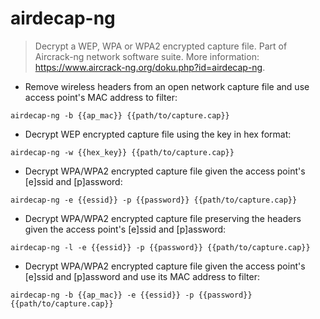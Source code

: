 # airdecap-ng

> Decrypt a WEP, WPA or WPA2 encrypted capture file.
> Part of Aircrack-ng network software suite.
> More information: <https://www.aircrack-ng.org/doku.php?id=airdecap-ng>.

- Remove wireless headers from an open network capture file and use access point's MAC address to filter:

`airdecap-ng -b {{ap_mac}} {{path/to/capture.cap}}`

- Decrypt WEP encrypted capture file using the key in hex format:

`airdecap-ng -w {{hex_key}} {{path/to/capture.cap}}`

- Decrypt WPA/WPA2 encrypted capture file given the access point's [e]ssid and [p]assword:

`airdecap-ng -e {{essid}} -p {{password}} {{path/to/capture.cap}}`

- Decrypt WPA/WPA2 encrypted capture file preserving the headers given the access point's [e]ssid and [p]assword:

`airdecap-ng -l -e {{essid}} -p {{password}} {{path/to/capture.cap}}`

- Decrypt WPA/WPA2 encrypted capture file given the access point's [e]ssid and [p]assword and use its MAC address to filter:

`airdecap-ng -b {{ap_mac}} -e {{essid}} -p {{password}} {{path/to/capture.cap}}`
